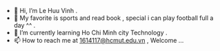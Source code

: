 - 👋 Hi, I’m Le Huu Vinh .
- 👀 My favorite is sports and read book , special i can play football full a day ^^ .
- 🌱 I’m currently learning Ho Chi Minh city Technology .
- 📫 How to reach me at 1614117@hcmut.edu.vn , Welcome ...

<!---
vinh37/vinh37 is a ✨ special ✨ repository because its `README.md` (this file) appears on your GitHub profile.
You can click the Preview link to take a look at your changes.
--->
